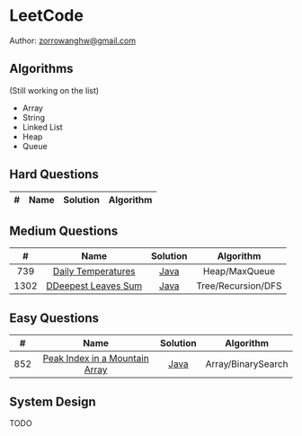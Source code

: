 # LeetCode

Author: zorrowanghw@gmail.com

## Algorithms

(Still working on the list)

* Array
* String
* Linked List
* Heap
* Queue

## Hard Questions

| # | Name | Solution | Algorithm |
|:-:|:----:|:--------:|:---------:|

## Medium Questions

| # | Name | Solution | Algorithm |
|:-:|:----:|:--------:|:---------:|
|739|[Daily Temperatures](https://leetcode.com/problems/daily-temperatures/) | [Java](./src/DailyTemperatures.java)| Heap/MaxQueue |
|1302|[DDeepest Leaves Sum](https://leetcode.com/problems/deepest-leaves-sum/) | [Java](./src/DeepestLeavesSum.java)| Tree/Recursion/DFS |

## Easy Questions

| # | Name | Solution | Algorithm |
|:-:|:----:|:--------:|:---------:|
|852|[Peak Index in a Mountain Array](https://leetcode.com/problems/peak-index-in-a-mountain-array/)|[Java](./src/PeakIndexInMountainArray.java)| Array/BinarySearch |

## System Design

TODO
